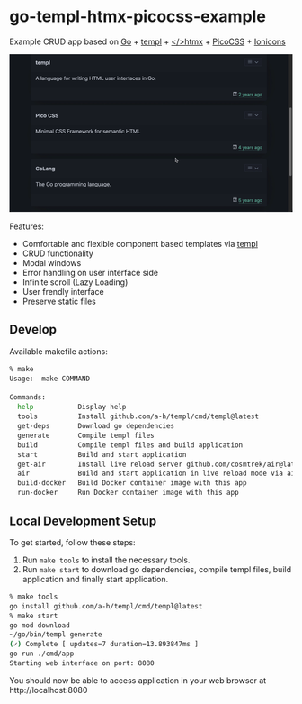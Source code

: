 # go-templ-htmx-picocss-example

Example CRUD app based on [Go](https://github.com/golang/go) + [templ](https://github.com/a-h/templ) + [</>htmx](https://github.com/bigskysoftware/htmx) + [PicoCSS](https://github.com/picocss/pico) + [Ionicons](https://github.com/ionic-team/ionicons)


![demo](demo.gif)

Features:
- Comfortable and flexible component based templates via [templ](https://github.com/a-h/templ)
- CRUD functionality
- Modal windows
- Error handling on user interface side
- Infinite scroll (Lazy Loading)
- User frendly interface
- Preserve static files

## Develop

Available makefile actions:
```sh
% make
Usage:  make COMMAND

Commands:
  help           Display help
  tools          Install github.com/a-h/templ/cmd/templ@latest
  get-deps       Download go dependencies
  generate       Compile templ files
  build          Compile templ files and build application
  start          Build and start application
  get-air        Install live reload server github.com/cosmtrek/air@latest
  air            Build and start application in live reload mode via air
  build-docker   Build Docker container image with this app
  run-docker     Run Docker container image with this app
```

## Local Development Setup

To get started, follow these steps:

1) Run `make tools` to install the necessary tools.
2) Run `make start` to download go dependencies, compile templ files, build application and finally start application.
```sh
% make tools
go install github.com/a-h/templ/cmd/templ@latest
% make start
go mod download
~/go/bin/templ generate
(✓) Complete [ updates=7 duration=13.893847ms ]
go run ./cmd/app
Starting web interface on port: 8080
```

You should now be able to access application in your web browser at http://localhost:8080
